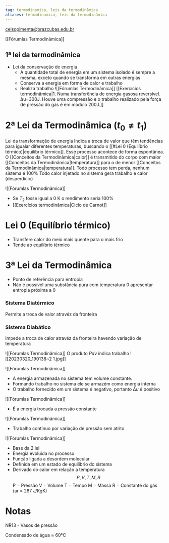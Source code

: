 ```yaml
---
tag: termodinamica, leis da termodinâmica
aliases: termodinamica, leis da termodinâmica
---
```


celsopimenta@brazcubas.edu.br

[[Fórumlas Termodinâmica]]

## 1ª lei da termodinâmica

- Lei da conservação de energia
    - A quantidade total de energia em um sistema isolado é sempre a mesma, exceto quando se transforma em outras energias
    - Conserva a energia em forma de calor e trabalho
    - Realiza trabalho
    ![[Fórumlas Termodinâmica]]
[[Exercícios termodinâmica|1. Numa transferência de energia gasosa reversível. ∆u=300J. Houve uma compressão e o trabalho realizado pela força de pressão do gás é em módulo 200J.]]

# 2ª Lei da Termodinâmica ($t_0 \ne t_1$)
  Lei da transformação de energia
  Indica a troca de valor que têm tendências para igualar diferentes temperaturas, buscando o [[#Lei 0 (Equilíbrio térmico)|equilíbrio térmico]]. Esse processo acontece de forma espontânea.
  O [[Conceitos da Termodinâmica|calor]] é transmitido do corpo com maior [[Conceitos da Termodinâmica|temperatura]] para o de menor [[Conceitos da Termodinâmica|temperatura]].
  Todo processo tem perda, nenhum sistema é 100%
  Todo calor injetado no sistema gera trabalho e calor (desperdício)
  
![[Fórumlas Termodinâmica]]
  
 * Se $T_2$ fosse igual a 0 K o rendimento seria 100%
 * [[Exercícios termodinâmica|Ciclo de Carnot]]

# Lei 0 (Equilíbrio térmico)
 - Transfere calor do meio mais quente para o mais frio
 - Tende ao equilíbrio térmico

# 3ª Lei da Termodinâmica
 - Ponto de referência para entropia
 - Não é possível uma substância pura com temperatura 0 apresentar entropia próxima a 0

### Sistema Diatérmico
Permite a troca de valor atravéz da fronteira 

### Sistema Diabático 
Impede a troca de calor atravéz da fronteira havendo variação de temperatura

![[Fórumlas Termodinâmica]]
O produto $Pdv$ indica trabalho 
![[20230320_190138~2 1.jpg]]

![[Fórumlas Termodinâmica]]
  
- A energia armazenada no sistema tem volume constante. 
- Formando trabalho no sistema ele se armazém como energia interna
- O trabalho fornecido em um sistema é negativo, portanto $∆u$ é positivo

![[Fórumlas Termodinâmica]]
- É a energia trocada a pressão constante

![[Fórumlas Termodinâmica]]
- Trabalho contínuo por variação de pressão sem atrito

![[Fórumlas Termodinâmica]]  
 -  Base da 2 lei
 - Energia evoluída no processo
 - Função ligada a desordem molecular
 - Definida em um estado de equilíbrio do sistema
 - Derivado do calor em relação a temperatura
 $$P, V, T, M, R$$P = Pressão
 V = Volume 
 T = Tempo
 M = Massa
 R = Constante do gás (ar = 287 J/KgK)

# Notas
NR13 - Vasos de pressão

Condensado de água ≈ 60°C 
